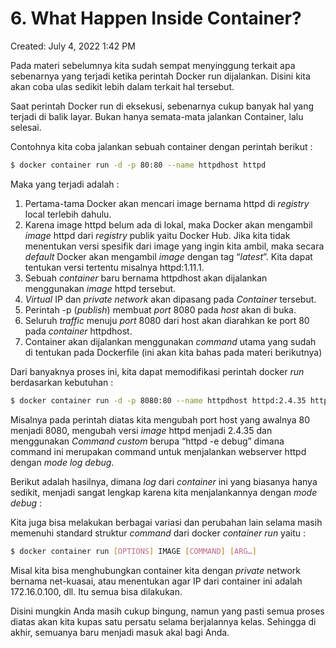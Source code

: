 # 6. What Happen Inside Container?

Created: July 4, 2022 1:42 PM

Pada materi sebelumnya kita sudah sempat menyinggung terkait apa sebenarnya yang terjadi ketika perintah Docker run dijalankan. Disini kita akan coba ulas sedikit lebih dalam terkait hal tersebut.

Saat perintah Docker run di eksekusi, sebenarnya cukup banyak hal yang terjadi di balik layar. Bukan hanya semata-mata jalankan Container, lalu selesai.

Contohnya kita coba jalankan sebuah container dengan perintah berikut :

```bash
$ docker container run -d -p 80:80 --name httpdhost httpd
```

Maka yang terjadi adalah :

1. Pertama-tama Docker akan mencari image bernama httpd di *registry* local terlebih dahulu.
2. Karena image httpd belum ada di lokal, maka Docker akan mengambil *image* httpd dari *registry* publik yaitu Docker Hub. Jika kita tidak menentukan versi spesifik dari image yang ingin kita ambil, maka secara *default* Docker akan mengambil *image* dengan tag “*latest*”. Kita dapat tentukan versi tertentu misalnya httpd:1.11.1.
3. Sebuah *container* baru bernama httpdhost akan dijalankan menggunakan *image* httpd tersebut.
4. *Virtual* IP dan *private* *network* akan dipasang pada *Container* tersebut.
5. Perintah -p (*publish*) membuat *port* 8080 pada *host* akan di buka.
6. Seluruh *traffic* menuju *port* 8080 dari host akan diarahkan ke port 80 pada *container* httpdhost.
7. Container akan dijalankan menggunakan *command* utama yang sudah di tentukan pada Dockerfile (ini akan kita bahas pada materi berikutnya)

Dari banyaknya proses ini, kita dapat memodifikasi perintah docker *run* berdasarkan kebutuhan :

```bash
$ docker container run -d -p 8080:80 --name httpdhost httpd:2.4.35 httpd -e debug
```

Misalnya pada perintah diatas kita mengubah port host yang awalnya 80 menjadi 8080, mengubah versi *image* httpd menjadi 2.4.35 dan menggunakan *Command* *custom* berupa “httpd -e debug” dimana command ini merupakan command untuk menjalankan webserver httpd dengan *mode* *log* *debug*.

Berikut adalah hasilnya, dimana *log* dari *container* ini yang biasanya hanya sedikit, menjadi sangat lengkap karena kita menjalankannya dengan *mode* *debug* :

Kita juga bisa melakukan berbagai variasi dan perubahan lain selama masih memenuhi standard struktur *command* dari docker *container* *run* yaitu :

```bash
$ docker container run [OPTIONS] IMAGE [COMMAND] [ARG…]
```

Misal kita bisa menghubungkan container kita dengan *private* network bernama net-kuasai, atau menentukan agar IP dari container ini adalah 172.16.0.100, dll. Itu semua bisa dilakukan.

Disini mungkin Anda masih cukup bingung, namun yang pasti semua proses diatas akan kita kupas satu persatu selama berjalannya kelas. Sehingga di akhir, semuanya baru menjadi masuk akal bagi Anda.
